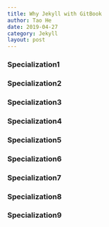 ```yaml
---
title: Why Jekyll with GitBook
author: Tao He
date: 2019-04-27
category: Jekyll
layout: post
---
```


### Specialization1

### Specialization2

### Specialization3

### Specialization4

### Specialization5

### Specialization6

### Specialization7

### Specialization8

### Specialization9